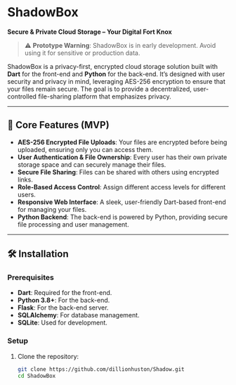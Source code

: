 # ShadowBox

**Secure & Private Cloud Storage – Your Digital Fort Knox**

> ⚠️ **Prototype Warning**: ShadowBox is in early development. Avoid using it for sensitive or production data.

ShadowBox is a privacy-first, encrypted cloud storage solution built with **Dart** for the front-end and **Python** for the back-end. It’s designed with user security and privacy in mind, leveraging AES-256 encryption to ensure that your files remain secure. The goal is to provide a decentralized, user-controlled file-sharing platform that emphasizes privacy.

---

## 🔑 Core Features (MVP)

- **AES-256 Encrypted File Uploads**: Your files are encrypted before being uploaded, ensuring only you can access them.
- **User Authentication & File Ownership**: Every user has their own private storage space and can securely manage their files.
- **Secure File Sharing**: Files can be shared with others using encrypted links.
- **Role-Based Access Control**: Assign different access levels for different users.
- **Responsive Web Interface**: A sleek, user-friendly Dart-based front-end for managing your files.
- **Python Backend**: The back-end is powered by Python, providing secure file processing and user management.

---

## 🛠️ Installation

### Prerequisites

- **Dart**: Required for the front-end.
- **Python 3.8+**: For the back-end.
- **Flask**: For the back-end server.
- **SQLAlchemy**: For database management.
- **SQLite**: Used for development.

### Setup

1. Clone the repository:

   ```bash
   git clone https://github.com/dillionhuston/Shadow.git
   cd ShadowBox

